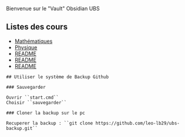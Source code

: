 Bienvenue sur le "Vault" Obsidian UBS

## Listes des cours

- [Mathématiques](Mathématiques.md)
- [Physique](Physique.md)
- [README](Licence%201er%20année/Cours%203/README.md)
- [README](Licence%201er%20année/Cours%204/README.md)
- [README](Licence%201er%20année/Cours%205/README.md)

```ad-tip
## Utiliser le système de Backup Github

### Sauvegarder

Ouvrir ``start.cmd``
Choisir ``sauvegarder``

### Cloner la backup sur le pc

Recuperer la backup : ``git clone https://github.com/leo-lb29/ubs-backup.git``
```

